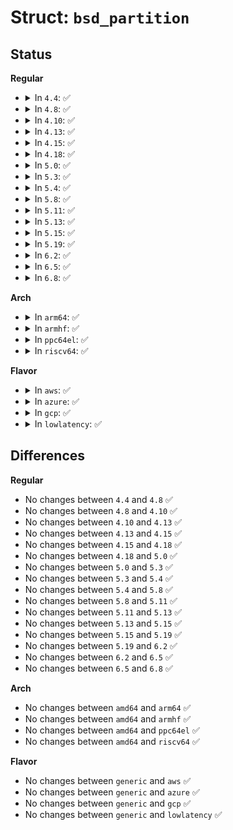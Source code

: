 # Struct: <code>bsd_partition</code>

## Status
<b>Regular</b>
<ul>
<li>
<details>
<summary>In <code>4.4</code>: ✅</summary>

```c
struct bsd_partition {
    __le32 p_size;
    __le32 p_offset;
    __le32 p_fsize;
    __u8 p_fstype;
    __u8 p_frag;
    __le16 p_cpg;
};
```
</details>
</li>
<li>
<details>
<summary>In <code>4.8</code>: ✅</summary>

```c
struct bsd_partition {
    __le32 p_size;
    __le32 p_offset;
    __le32 p_fsize;
    __u8 p_fstype;
    __u8 p_frag;
    __le16 p_cpg;
};
```
</details>
</li>
<li>
<details>
<summary>In <code>4.10</code>: ✅</summary>

```c
struct bsd_partition {
    __le32 p_size;
    __le32 p_offset;
    __le32 p_fsize;
    __u8 p_fstype;
    __u8 p_frag;
    __le16 p_cpg;
};
```
</details>
</li>
<li>
<details>
<summary>In <code>4.13</code>: ✅</summary>

```c
struct bsd_partition {
    __le32 p_size;
    __le32 p_offset;
    __le32 p_fsize;
    __u8 p_fstype;
    __u8 p_frag;
    __le16 p_cpg;
};
```
</details>
</li>
<li>
<details>
<summary>In <code>4.15</code>: ✅</summary>

```c
struct bsd_partition {
    __le32 p_size;
    __le32 p_offset;
    __le32 p_fsize;
    __u8 p_fstype;
    __u8 p_frag;
    __le16 p_cpg;
};
```
</details>
</li>
<li>
<details>
<summary>In <code>4.18</code>: ✅</summary>

```c
struct bsd_partition {
    __le32 p_size;
    __le32 p_offset;
    __le32 p_fsize;
    __u8 p_fstype;
    __u8 p_frag;
    __le16 p_cpg;
};
```
</details>
</li>
<li>
<details>
<summary>In <code>5.0</code>: ✅</summary>

```c
struct bsd_partition {
    __le32 p_size;
    __le32 p_offset;
    __le32 p_fsize;
    __u8 p_fstype;
    __u8 p_frag;
    __le16 p_cpg;
};
```
</details>
</li>
<li>
<details>
<summary>In <code>5.3</code>: ✅</summary>

```c
struct bsd_partition {
    __le32 p_size;
    __le32 p_offset;
    __le32 p_fsize;
    __u8 p_fstype;
    __u8 p_frag;
    __le16 p_cpg;
};
```
</details>
</li>
<li>
<details>
<summary>In <code>5.4</code>: ✅</summary>

```c
struct bsd_partition {
    __le32 p_size;
    __le32 p_offset;
    __le32 p_fsize;
    __u8 p_fstype;
    __u8 p_frag;
    __le16 p_cpg;
};
```
</details>
</li>
<li>
<details>
<summary>In <code>5.8</code>: ✅</summary>

```c
struct bsd_partition {
    __le32 p_size;
    __le32 p_offset;
    __le32 p_fsize;
    __u8 p_fstype;
    __u8 p_frag;
    __le16 p_cpg;
};
```
</details>
</li>
<li>
<details>
<summary>In <code>5.11</code>: ✅</summary>

```c
struct bsd_partition {
    __le32 p_size;
    __le32 p_offset;
    __le32 p_fsize;
    __u8 p_fstype;
    __u8 p_frag;
    __le16 p_cpg;
};
```
</details>
</li>
<li>
<details>
<summary>In <code>5.13</code>: ✅</summary>

```c
struct bsd_partition {
    __le32 p_size;
    __le32 p_offset;
    __le32 p_fsize;
    __u8 p_fstype;
    __u8 p_frag;
    __le16 p_cpg;
};
```
</details>
</li>
<li>
<details>
<summary>In <code>5.15</code>: ✅</summary>

```c
struct bsd_partition {
    __le32 p_size;
    __le32 p_offset;
    __le32 p_fsize;
    __u8 p_fstype;
    __u8 p_frag;
    __le16 p_cpg;
};
```
</details>
</li>
<li>
<details>
<summary>In <code>5.19</code>: ✅</summary>

```c
struct bsd_partition {
    __le32 p_size;
    __le32 p_offset;
    __le32 p_fsize;
    __u8 p_fstype;
    __u8 p_frag;
    __le16 p_cpg;
};
```
</details>
</li>
<li>
<details>
<summary>In <code>6.2</code>: ✅</summary>

```c
struct bsd_partition {
    __le32 p_size;
    __le32 p_offset;
    __le32 p_fsize;
    __u8 p_fstype;
    __u8 p_frag;
    __le16 p_cpg;
};
```
</details>
</li>
<li>
<details>
<summary>In <code>6.5</code>: ✅</summary>

```c
struct bsd_partition {
    __le32 p_size;
    __le32 p_offset;
    __le32 p_fsize;
    __u8 p_fstype;
    __u8 p_frag;
    __le16 p_cpg;
};
```
</details>
</li>
<li>
<details>
<summary>In <code>6.8</code>: ✅</summary>

```c
struct bsd_partition {
    __le32 p_size;
    __le32 p_offset;
    __le32 p_fsize;
    __u8 p_fstype;
    __u8 p_frag;
    __le16 p_cpg;
};
```
</details>
</li>
</ul>
<b>Arch</b>
<ul>
<li>
<details>
<summary>In <code>arm64</code>: ✅</summary>

```c
struct bsd_partition {
    __le32 p_size;
    __le32 p_offset;
    __le32 p_fsize;
    __u8 p_fstype;
    __u8 p_frag;
    __le16 p_cpg;
};
```
</details>
</li>
<li>
<details>
<summary>In <code>armhf</code>: ✅</summary>

```c
struct bsd_partition {
    __le32 p_size;
    __le32 p_offset;
    __le32 p_fsize;
    __u8 p_fstype;
    __u8 p_frag;
    __le16 p_cpg;
};
```
</details>
</li>
<li>
<details>
<summary>In <code>ppc64el</code>: ✅</summary>

```c
struct bsd_partition {
    __le32 p_size;
    __le32 p_offset;
    __le32 p_fsize;
    __u8 p_fstype;
    __u8 p_frag;
    __le16 p_cpg;
};
```
</details>
</li>
<li>
<details>
<summary>In <code>riscv64</code>: ✅</summary>

```c
struct bsd_partition {
    __le32 p_size;
    __le32 p_offset;
    __le32 p_fsize;
    __u8 p_fstype;
    __u8 p_frag;
    __le16 p_cpg;
};
```
</details>
</li>
</ul>
<b>Flavor</b>
<ul>
<li>
<details>
<summary>In <code>aws</code>: ✅</summary>

```c
struct bsd_partition {
    __le32 p_size;
    __le32 p_offset;
    __le32 p_fsize;
    __u8 p_fstype;
    __u8 p_frag;
    __le16 p_cpg;
};
```
</details>
</li>
<li>
<details>
<summary>In <code>azure</code>: ✅</summary>

```c
struct bsd_partition {
    __le32 p_size;
    __le32 p_offset;
    __le32 p_fsize;
    __u8 p_fstype;
    __u8 p_frag;
    __le16 p_cpg;
};
```
</details>
</li>
<li>
<details>
<summary>In <code>gcp</code>: ✅</summary>

```c
struct bsd_partition {
    __le32 p_size;
    __le32 p_offset;
    __le32 p_fsize;
    __u8 p_fstype;
    __u8 p_frag;
    __le16 p_cpg;
};
```
</details>
</li>
<li>
<details>
<summary>In <code>lowlatency</code>: ✅</summary>

```c
struct bsd_partition {
    __le32 p_size;
    __le32 p_offset;
    __le32 p_fsize;
    __u8 p_fstype;
    __u8 p_frag;
    __le16 p_cpg;
};
```
</details>
</li>
</ul>

## Differences
<b>Regular</b>
<ul>
<li>
No changes between <code>4.4</code> and <code>4.8</code> ✅
</li>
<li>
No changes between <code>4.8</code> and <code>4.10</code> ✅
</li>
<li>
No changes between <code>4.10</code> and <code>4.13</code> ✅
</li>
<li>
No changes between <code>4.13</code> and <code>4.15</code> ✅
</li>
<li>
No changes between <code>4.15</code> and <code>4.18</code> ✅
</li>
<li>
No changes between <code>4.18</code> and <code>5.0</code> ✅
</li>
<li>
No changes between <code>5.0</code> and <code>5.3</code> ✅
</li>
<li>
No changes between <code>5.3</code> and <code>5.4</code> ✅
</li>
<li>
No changes between <code>5.4</code> and <code>5.8</code> ✅
</li>
<li>
No changes between <code>5.8</code> and <code>5.11</code> ✅
</li>
<li>
No changes between <code>5.11</code> and <code>5.13</code> ✅
</li>
<li>
No changes between <code>5.13</code> and <code>5.15</code> ✅
</li>
<li>
No changes between <code>5.15</code> and <code>5.19</code> ✅
</li>
<li>
No changes between <code>5.19</code> and <code>6.2</code> ✅
</li>
<li>
No changes between <code>6.2</code> and <code>6.5</code> ✅
</li>
<li>
No changes between <code>6.5</code> and <code>6.8</code> ✅
</li>
</ul>
<b>Arch</b>
<ul>
<li>
No changes between <code>amd64</code> and <code>arm64</code> ✅
</li>
<li>
No changes between <code>amd64</code> and <code>armhf</code> ✅
</li>
<li>
No changes between <code>amd64</code> and <code>ppc64el</code> ✅
</li>
<li>
No changes between <code>amd64</code> and <code>riscv64</code> ✅
</li>
</ul>
<b>Flavor</b>
<ul>
<li>
No changes between <code>generic</code> and <code>aws</code> ✅
</li>
<li>
No changes between <code>generic</code> and <code>azure</code> ✅
</li>
<li>
No changes between <code>generic</code> and <code>gcp</code> ✅
</li>
<li>
No changes between <code>generic</code> and <code>lowlatency</code> ✅
</li>
</ul>
